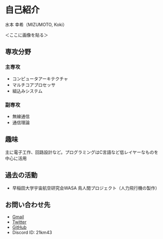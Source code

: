# 自己紹介
水本 幸希（MIZUMOTO, Koki）

＜ここに画像を貼る＞

## 専攻分野

### 主専攻
* コンピュータアーキテクチャ
* マルチコアプロセッサ
* 組込みシステム

### 副専攻
* 無線通信
* 通信理論

## 趣味
主に電子工作、回路設計など。プログラミングはC言語など低レイヤーなものを中心に活用

## 過去の活動
* 早稲田大学宇宙航空研究会WASA 鳥人間プロジェクト（人力飛行機の製作）

## お問い合わせ先
* [Gmail](<mailto:21km43@gmail.com>)
* [Twitter](https://twitter.com/21km43)
* [GitHub](https://github.com/21km43)
* Discord ID: 21km43
